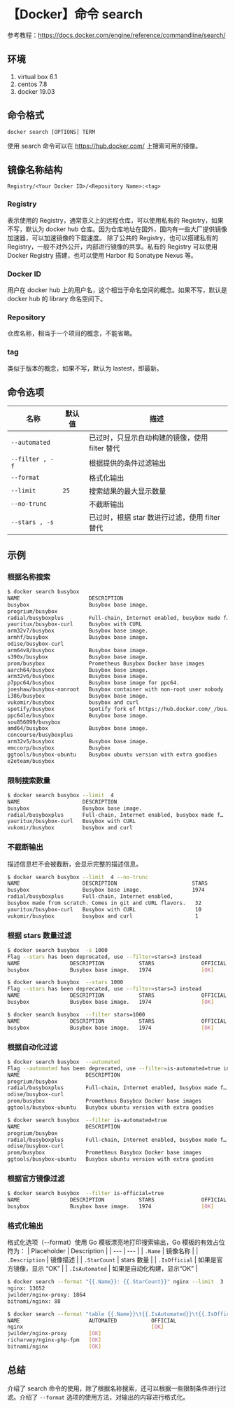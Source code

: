 # 【Docker】命令 search

参考教程：https://docs.docker.com/engine/reference/commandline/search/

## 环境

1. virtual box 6.1
2. centos 7.8
3. docker 19.03

## 命令格式

`docker search [OPTIONS] TERM`

使用 search 命令可以在 https://hub.docker.com/ 上搜索可用的镜像。

## 镜像名称结构

```text
Registry/<Your Docker ID>/<Repository Name>:<tag>
```

### Registry

表示使用的 Registry，通常意义上的远程仓库，可以使用私有的 Registry，如果不写，默认为 docker hub 仓库。因为仓库地址在国外，国内有一些大厂提供镜像加速器，可以加速镜像的下载速度。
除了公共的 Registry，也可以搭建私有的 Registry，一般不对外公开，内部进行镜像的共享。私有的 Registry 可以使用 Docker Registry 搭建，也可以使用 Harbor 和 Sonatype Nexus 等。

### Docker ID 

用户在 docker hub 上的用户名，这个相当于命名空间的概念。如果不写，默认是 docker hub 的 library 命名空间下。

### Repository

仓库名称，相当于一个项目的概念，不能省略。

### tag

类似于版本的概念，如果不写，默认为 lastest，即最新。

## 命令选项

| 名称 | 默认值 | 描述 |
| --- | --- | --- |
| `--automated` |  | 已过时，只显示自动构建的镜像，使用 filter 替代 |
| `--filter , -f` |  | 根据提供的条件过滤输出 |
| `--format` |  | 格式化输出 |
| `--limit` | `25` | 搜索结果的最大显示数量 |
| `--no-trunc` |  | 不截断输出 |
| `--stars , -s` |  | 已过时，根据 star 数进行过滤，使用 filter 替代 |

## 示例

### 根据名称搜索

```sh
$ docker search busybox
NAME                      DESCRIPTION                                     STARS      OFFICIAL    AUTOMATED
busybox                   Busybox base image.                             1974       [OK]
progrium/busybox                                                          71                     [OK]
radial/busyboxplus        Full-chain, Internet enabled, busybox made f…   32                     [OK]
yauritux/busybox-curl     Busybox with CURL                               10
arm32v7/busybox           Busybox base image.                             8
armhf/busybox             Busybox base image.                             6
odise/busybox-curl                                                        4                      [OK]
arm64v8/busybox           Busybox base image.                             3
s390x/busybox             Busybox base image.                             2
prom/busybox              Prometheus Busybox Docker base images           2                      [OK]
aarch64/busybox           Busybox base image.                             2
arm32v6/busybox           Busybox base image.                             2
p7ppc64/busybox           Busybox base image for ppc64.                   2
joeshaw/busybox-nonroot   Busybox container with non-root user nobody     2
i386/busybox              Busybox base image.                             2
vukomir/busybox           busybox and curl                                1
spotify/busybox           Spotify fork of https://hub.docker.com/_/bus…   1
ppc64le/busybox           Busybox base image.                             1
sou856099/busybox                                                         0
amd64/busybox             Busybox base image.                             0
concourse/busyboxplus                                                     0
arm32v5/busybox           Busybox base image.                             0
emccorp/busybox           Busybox                                         0
ggtools/busybox-ubuntu    Busybox ubuntu version with extra goodies       0                      [OK]
e2eteam/busybox                                                           0
```

### 限制搜索数量

```sh
$ docker search busybox --limit  4
NAME                    DESCRIPTION                                     STARS    OFFICIAL    AUTOMATED
busybox                 Busybox base image.                             1974     [OK]
radial/busyboxplus      Full-chain, Internet enabled, busybox made f…   32                   [OK]
yauritux/busybox-curl   Busybox with CURL                               10
vukomir/busybox         busybox and curl                                1
```

### 不截断输出

描述信息栏不会被截断，会显示完整的描述信息。

```sh
$ docker search busybox --limit  4 --no-trunc
NAME                    DESCRIPTION                        STARS               OFFICIAL            AUTOMATED
busybox                 Busybox base image.                1974                [OK]
radial/busyboxplus      Full-chain, Internet enabled, 
busybox made from scratch. Comes in git and cURL flavors.   32                                      [OK]
yauritux/busybox-curl   Busybox with CURL                   10
vukomir/busybox         busybox and curl                    1
```

### 根据 stars 数量过滤

```sh
$ docker search busybox  -s 1000
Flag --stars has been deprecated, use --filter=stars=3 instead
NAME                DESCRIPTION           STARS               OFFICIAL            AUTOMATED
busybox             Busybox base image.   1974                [OK]
```

```sh
$ docker search busybox  --stars 1000
Flag --stars has been deprecated, use --filter=stars=3 instead
NAME                DESCRIPTION           STARS               OFFICIAL            AUTOMATED
busybox             Busybox base image.   1974                [OK]
```

```sh
$ docker search busybox  --filter stars=1000
NAME                DESCRIPTION           STARS               OFFICIAL            AUTOMATED
busybox             Busybox base image.   1974                [OK]
```

### 根据自动化过滤

```sh
$ docker search busybox  --automated
Flag --automated has been deprecated, use --filter=is-automated=true instead
NAME                     DESCRIPTION                                     STARS     OFFICIAL    AUTOMATED
progrium/busybox                                                         71                    [OK]
radial/busyboxplus       Full-chain, Internet enabled, busybox made f…   32                    [OK]
odise/busybox-curl                                                       4                     [OK]
prom/busybox             Prometheus Busybox Docker base images           2                     [OK]
ggtools/busybox-ubuntu   Busybox ubuntu version with extra goodies       0                     [OK]
```

```sh
$ docker search busybox  --filter is-automated=true
NAME                     DESCRIPTION                                     STARS     OFFICIAL    AUTOMATED
progrium/busybox                                                         71                    [OK]
radial/busyboxplus       Full-chain, Internet enabled, busybox made f…   32                    [OK]
odise/busybox-curl                                                       4                     [OK]
prom/busybox             Prometheus Busybox Docker base images           2                     [OK]
ggtools/busybox-ubuntu   Busybox ubuntu version with extra goodies       0                     [OK]
```

### 根据官方镜像过滤

```sh
$ docker search busybox  --filter is-official=true
NAME                DESCRIPTION           STARS               OFFICIAL            AUTOMATED
busybox             Busybox base image.   1974                [OK]
```

### 格式化输出

格式化选项（--format）使用 Go 模板漂亮地打印搜索输出，Go 模板的有效占位符为：
| Placeholder | Description |
| --- | --- |
| `.Name` | 镜像名称 |
| `.Description` | 镜像描述 |
| `.StarCount` | stars 数量 |
| `.IsOfficial` | 如果是官方镜像，显示 “OK” |
| `.IsAutomated` | 如果是自动化构建，显示“OK” |

```sh
$ docker search --format "{{.Name}}: {{.StarCount}}" nginx --limit  3
nginx: 13652
jwilder/nginx-proxy: 1864
bitnami/nginx: 88
```

```sh
$ docker search --format "table {{.Name}}\t{{.IsAutomated}}\t{{.IsOfficial}}" nginx --limit  4
NAME                      AUTOMATED           OFFICIAL
nginx                                         [OK]
jwilder/nginx-proxy       [OK]
richarvey/nginx-php-fpm   [OK]
bitnami/nginx             [OK]
```

## 总结

介绍了 search 命令的使用，除了根据名称搜索，还可以根据一些限制条件进行过滤。介绍了 `--format` 选项的使用方法，对输出的内容进行格式化。

